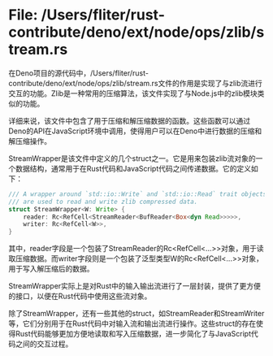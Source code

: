 # File: /Users/fliter/rust-contribute/deno/ext/node/ops/zlib/stream.rs

在Deno项目的源代码中，/Users/fliter/rust-contribute/deno/ext/node/ops/zlib/stream.rs文件的作用是实现了与zlib流进行交互的功能。Zlib是一种常用的压缩算法，该文件实现了与Node.js中的zlib模块类似的功能。

详细来说，该文件中包含了用于压缩和解压缩数据的函数。这些函数可以通过Deno的API在JavaScript环境中调用，使得用户可以在Deno中进行数据的压缩和解压缩操作。

StreamWrapper是该文件中定义的几个struct之一。它是用来包装zlib流对象的一个数据结构，通常用于在Rust代码和JavaScript代码之间传递数据。它的定义如下：

```rust
/// A wrapper around `std::io::Write` and `std::io::Read` trait objects, which
/// are used to read and write zlib compressed data.
struct StreamWrapper<W: Write> {
    reader: Rc<RefCell<StreamReader<BufReader<Box<dyn Read>>>>>,
    writer: Rc<RefCell<W>>,
}
```

其中，reader字段是一个包装了StreamReader的Rc<RefCell<...>>对象，用于读取压缩数据。而writer字段则是一个包装了泛型类型W的Rc<RefCell<...>>对象，用于写入解压缩后的数据。

StreamWrapper实际上是对Rust中的输入输出流进行了一层封装，提供了更方便的接口，以便在Rust代码中使用这些流对象。

除了StreamWrapper，还有一些其他的struct，如StreamReader和StreamWriter等，它们分别用于在Rust代码中对输入流和输出流进行操作。这些struct的存在使得Rust代码能够更加方便地读取和写入压缩数据，进一步简化了与JavaScript代码之间的交互过程。

